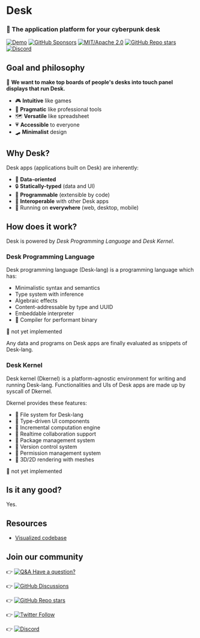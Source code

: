 # Desk

### 🔮 The application platform for your cyberpunk desk

[![Demo](https://img.shields.io/badge/Desk--X-Wasm+WebGL2-grey?labelColor=b236a6)](https://desk-x.com)
[![GitHub Sponsors](https://img.shields.io/github/sponsors/ryo33?color=ffc5cd&labelColor=2a4638)](https://github.com/sponsors/ryo33)
[![MIT/Apache 2.0](https://img.shields.io/badge/license-MIT%2FApache--2.0-blue.svg?style=flat)](https://github.com/Hihaheho/Desk/blob/main/LICENSE)
[![GitHub Repo stars](https://img.shields.io/github/stars/Hihaheho/Desk?style=social&color=yellow)](https://github.com/Hihaheho/Desk)
[![Discord](https://img.shields.io/discord/808315755460165683?color=6A7EC2&label=&logo=discord&logoColor=ffffff&labelColor=4e5af0&style=flat)](https://discord.gg/egTTeg7DRp)

## Goal and philosophy

🎯 **We want to make top boards of people's desks into touch panel displays that run Desk.**

- 🎮 **Intuitive** like games
- 🥼 **Pragmatic** like professional tools
- 🗺️️ **Versatile** like spreadsheet
- 💗 **Accessible** to everyone
- 🛹 **Minimalist** design

## Why Desk?

Desk apps (applications built on Desk) are inherently:

- 🎼 **Data-oriented**
- 🔒 **Statically-typed** (data and UI)
- 🤖 **Programmable** (extensible by code)
- 🧲 **Interoperable** with other Desk apps
- 📱 Running on **everywhere** (web, desktop, mobile)

## How does it work?

Desk is powered by *Desk Programming Language* and *Desk Kernel*.

### Desk Programming Language

Desk programming language (Desk-lang) is a programming language which has:

- Minimalistic syntax and semantics
- Type system with inference
- Algebraic effects
- Content-addressable by type and UUID
- Embeddable interpreter
- 🚧 Compiler for performant binary

🚧 not yet implemented

Any data and programs on Desk apps are finally evaluated as snippets of Desk-lang.

### Desk Kernel

Desk kernel (Dkernel) is a platform-agnostic environment for writing and running Desk-lang. Functionalities and UIs of Desk apps are made up by syscall of Dkernel.

Dkernel provides these features:

- 🚧 File system for Desk-lang
- 🚧 Type-driven UI components
- 🚧 Incremental computation engine
- 🚧 Realtime collaboration support
- 🚧 Package management system
- 🚧 Version control system
- 🚧 Permission management system
- 🚧 3D/2D rendering with meshes

🚧 not yet implemented

## Is it any good?

Yes.

## Resources

- [Visualized codebase](https://mango-dune-07a8b7110.1.azurestaticapps.net/?repo=Hihaheho%2FDesk)

## Join our community

👉 [![Q&A Have a question?](https://img.shields.io/badge/Q%26A-Have%20a%20question%3F-yellowgreen?style=social&logo=github)](https://github.com/Hihaheho/Desk/discussions/new?category=q-a)

👉 [![GitHub Discussions](https://img.shields.io/github/discussions/Hihaheho/Desk?logo=GitHub&style=social)](https://github.com/Hihaheho/Desk/discussions)

👉 [![GitHub Repo stars](https://img.shields.io/github/stars/Hihaheho/Desk?style=social)](https://github.com/Hihaheho/Desk)

👉 [![Twitter Follow](https://img.shields.io/twitter/follow/HihahehoStudio?style=social)](https://twitter.com/HihahehoStudio)

👉 [![Discord](https://img.shields.io/discord/808315755460165683?color=6A7EC2&label=&logo=discord&logoColor=ffffff&labelColor=4e5af0&style=for-the-badge)](https://discord.gg/egTTeg7DRp)
